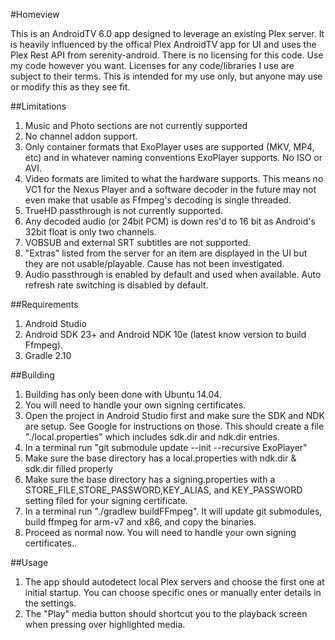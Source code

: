 #Homeview

This is an AndroidTV 6.0 app designed to leverage an existing Plex server.  It is heavily influenced by the offical Plex AndroidTV app for UI and uses the Plex Rest API from serenity-android.  There is no licensing for this code.  Use my code however you want.  Licenses for any code/libraries I use are subject to their terms.  This is intended for my use only, but anyone may use or modify this as they see fit.
	
##Limitations
1.  Music and Photo sections are not currently supported
2.  No channel addon support.
3.  Only container formats that ExoPlayer uses are supported (MKV, MP4, etc) and in whatever naming conventions ExoPlayer supports.  No ISO or AVI.
4.  Video formats are limited to what the hardware supports.  This means no VC1 for the Nexus Player and a software decoder in the future may not even make that usable as Ffmpeg's decoding is single threaded.
5.  TrueHD passthrough is not currently supported.
6.  Any decoded audio (or 24bit PCM) is down res'd to 16 bit as Android's 32bit float is only two channels.
7.  VOBSUB and external SRT subtitles are not supported.
8.  "Extras" listed from the server for an item are displayed in the UI but they are not usable/playable.  Cause has not been investigated.
9.  Audio passthrough is enabled by default and used when available.   Auto refresh rate switching is disabled by default.

##Requirements
1. Android Studio
2. Android SDK 23+ and Android NDK 10e (latest know version to build Ffmpeg).
3. Gradle 2.10

##Building
1. Building has only been done with Ubuntu 14.04.
2. You will need to handle your own signing certificates.
3. Open the project in Android Studio first and make sure the SDK and NDK are setup.  See Google for instructions on those.  This should create a file "./local.properties" which includes sdk.dir and ndk.dir entries.
4. In a terminal run "git submodule update --init --recursive ExoPlayer"
5. Make sure the base directory has a local.properties with ndk.dir & sdk.dir filled properly
6. Make sure the base directory has a signing.properties with a STORE_FILE,STORE_PASSWORD,KEY_ALIAS, and KEY_PASSWORD setting filed for your signing certificate.
7. In a terminal run "./gradlew buildFFmpeg".  It will update git submodules, build ffmpeg for arm-v7 and x86, and copy the binaries.
8. Proceed as normal now.  You will need to handle your own signing certificates..

##Usage
1. The app should autodetect local Plex servers and choose the first one at initial startup.  You can choose specific ones or manually enter details in the settings.
2. The "Play" media button should shortcut you to the playback screen when pressing over highlighted media.
